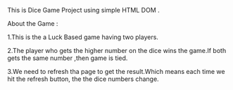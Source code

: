 This is Dice Game Project using simple HTML DOM .

About the Game : 

1.This is the a Luck Based game having two players.

2.The player who gets the higher number on the dice wins the game.If both gets the same number ,then game is tied.

3.We need to refresh tha page to get the result.Which means each time we hit the refresh button, the the dice numbers change.